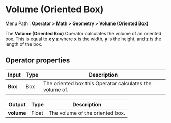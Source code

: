 # Volume (Oriented Box)

Menu Path : **Operator > Math > Geometry > Volume (Oriented Box)**

The **Volume (Oriented Box)** Operator calculates the volume of an oriented box. This is equal to **x y z** where **x** is the width, **y** is the height, and **z** is the length of the box.

## Operator properties

| **Input** | **Type** | **Description**                                          |
| --------- | -------- | -------------------------------------------------------- |
| **Box**   | Box      | The oriented box this Operator calculates the volume of. |

| **Output** | **Type** | **Description**                 |
| ---------- | -------- | ------------------------------- |
| **volume** | Float    | The volume of the oriented box. |
